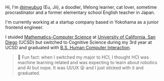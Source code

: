 Hi, I'm [@imeubug](https://github.com/imeubug) (Eu, Jii), a doodler, lifelong learner, cat lover, 
sometime procrastinator and a former elementary school English teacher in Japan. 

I'm currently working at a startup company based in Yokohama as a junior frontend engineer. 

I stuided [Mathematics-Computer Science](https://www.math.ucsd.edu/~handbook/undergraduate/ma30-math-computer-science-b-s/) at [University of California, San Diego](https://ucsd.edu) (UCSD)
but switched to Cognitive Science during my 3rd year at UCSD and graduated with [B.S. Human Computer Interaction](https://cogsci.ucsd.edu/undergraduates/major/design-interaction.html).

> 🤖 Fun fact: when I switched my major to HCI, I thought HCI was machine learning related and was expecting to 
> learn about robotics and AI but nope. It was UI/UX 😝 and I just sticked with it and graduated.
